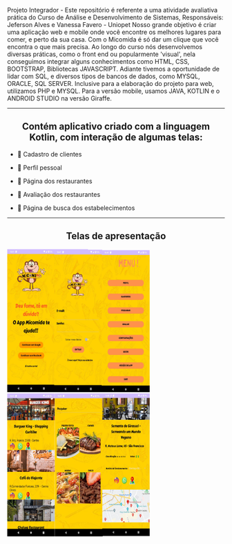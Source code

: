 Projeto Integrador - Este repositório é referente a uma atividade avaliativa prática do Curso de Análise e Desenvolvimento de Sistemas, Responsáveis: Jeferson Alves e Vanessa Favero - Uniopet
Nosso grande objetivo é criar uma aplicação web e mobile onde você encontre os melhores lugares para comer, e perto da sua casa. Com o Micomida é só dar um clique que você encontra o que mais precisa.
Ao longo do curso nós desenvolvemos diversas práticas, como o front end ou popularmente 'visual', nela conseguimos integrar alguns conhecimentos como HTML, CSS, BOOTSTRAP, Bibliotecas JAVASCRIPT. 
Adiante tivemos a oportunidade de lidar com SQL, e diversos tipos de bancos de dados, como MYSQL, ORACLE, SQL SERVER. Inclusive para a elaboração do projeto para web, utilizamos PHP e MYSQL. 
Para a versão mobile, usamos  JAVA, KOTLIN e o ANDROID STUDIO na versão Giraffe. 


---------------------------------------------------------------------------------------------------------------------------------------------------------------------------------------------------------------
<h2 align="center">Contém aplicativo criado com a linguagem Kotlin, com interação de algumas telas:</h2>

- 📲 Cadastro de clientes
 
- 📲 Perfil pessoal

- 📲 Página dos restaurantes 

- 📲 Avaliação dos restaurantes
  
- 📲 Página de busca dos estabelecimentos </br>

----------------------------------------------------------------------------------------------------------------------------------------------------------------------------------------------------------------


<h2 align="center"> Telas de apresentação </h2>

<a href="#" target="_blank"> 
 <img src="images/MICO1.jpg" width="330" height="330"/>
</a>
<a href="#" target="_blank"> 
 <img src="images/MICO2.jpg" width="330" height="330"/>
</a>
